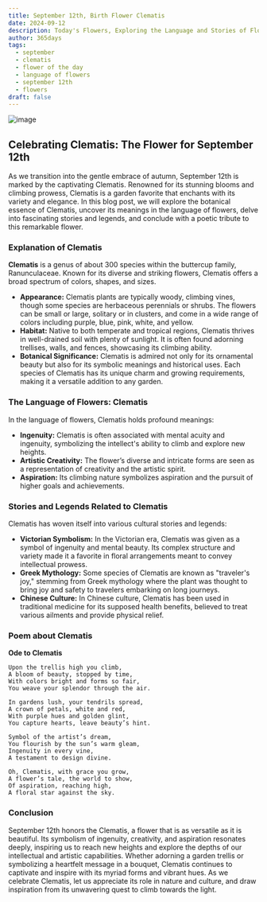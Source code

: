 ```yaml
---
title: September 12th, Birth Flower Clematis
date: 2024-09-12
description: Today's Flowers, Exploring the Language and Stories of Flowers Clematis
author: 365days
tags:
  - september
  - clematis
  - flower of the day
  - language of flowers
  - september 12th
  - flowers
draft: false
---
```

![image](https://cdn.pixabay.com/photo/2019/05/29/23/48/ville-de-lyon-4238823_1280.jpg#center#center)
## Celebrating Clematis: The Flower for September 12th

As we transition into the gentle embrace of autumn, September 12th is marked by the captivating Clematis. Renowned for its stunning blooms and climbing prowess, Clematis is a garden favorite that enchants with its variety and elegance. In this blog post, we will explore the botanical essence of Clematis, uncover its meanings in the language of flowers, delve into fascinating stories and legends, and conclude with a poetic tribute to this remarkable flower.

### Explanation of Clematis

**Clematis** is a genus of about 300 species within the buttercup family, Ranunculaceae. Known for its diverse and striking flowers, Clematis offers a broad spectrum of colors, shapes, and sizes.

- **Appearance:** Clematis plants are typically woody, climbing vines, though some species are herbaceous perennials or shrubs. The flowers can be small or large, solitary or in clusters, and come in a wide range of colors including purple, blue, pink, white, and yellow.
- **Habitat:** Native to both temperate and tropical regions, Clematis thrives in well-drained soil with plenty of sunlight. It is often found adorning trellises, walls, and fences, showcasing its climbing ability.
- **Botanical Significance:** Clematis is admired not only for its ornamental beauty but also for its symbolic meanings and historical uses. Each species of Clematis has its unique charm and growing requirements, making it a versatile addition to any garden.

### The Language of Flowers: Clematis

In the language of flowers, Clematis holds profound meanings:

- **Ingenuity:** Clematis is often associated with mental acuity and ingenuity, symbolizing the intellect's ability to climb and explore new heights.
- **Artistic Creativity:** The flower’s diverse and intricate forms are seen as a representation of creativity and the artistic spirit.
- **Aspiration:** Its climbing nature symbolizes aspiration and the pursuit of higher goals and achievements.

### Stories and Legends Related to Clematis

Clematis has woven itself into various cultural stories and legends:

- **Victorian Symbolism:** In the Victorian era, Clematis was given as a symbol of ingenuity and mental beauty. Its complex structure and variety made it a favorite in floral arrangements meant to convey intellectual prowess.
- **Greek Mythology:** Some species of Clematis are known as "traveler's joy," stemming from Greek mythology where the plant was thought to bring joy and safety to travelers embarking on long journeys.
- **Chinese Culture:** In Chinese culture, Clematis has been used in traditional medicine for its supposed health benefits, believed to treat various ailments and provide physical relief.

### Poem about Clematis

**Ode to Clematis**

	Upon the trellis high you climb,
	A bloom of beauty, stopped by time,
	With colors bright and forms so fair,
	You weave your splendor through the air.
	
	In gardens lush, your tendrils spread,
	A crown of petals, white and red,
	With purple hues and golden glint,
	You capture hearts, leave beauty’s hint.
	
	Symbol of the artist’s dream,
	You flourish by the sun’s warm gleam,
	Ingenuity in every vine,
	A testament to design divine.
	
	Oh, Clematis, with grace you grow,
	A flower’s tale, the world to show,
	Of aspiration, reaching high,
	A floral star against the sky.

### Conclusion

September 12th honors the Clematis, a flower that is as versatile as it is beautiful. Its symbolism of ingenuity, creativity, and aspiration resonates deeply, inspiring us to reach new heights and explore the depths of our intellectual and artistic capabilities. Whether adorning a garden trellis or symbolizing a heartfelt message in a bouquet, Clematis continues to captivate and inspire with its myriad forms and vibrant hues. As we celebrate Clematis, let us appreciate its role in nature and culture, and draw inspiration from its unwavering quest to climb towards the light.

